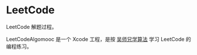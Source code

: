 # LeetCode
LeetCode 解题过程。

LeetCodeAlgomooc 是一个 Xcode 工程，是按 [吴师兄学算法](https://blog.algomooc.com/) 学习 LeetCode 的编程练习。
